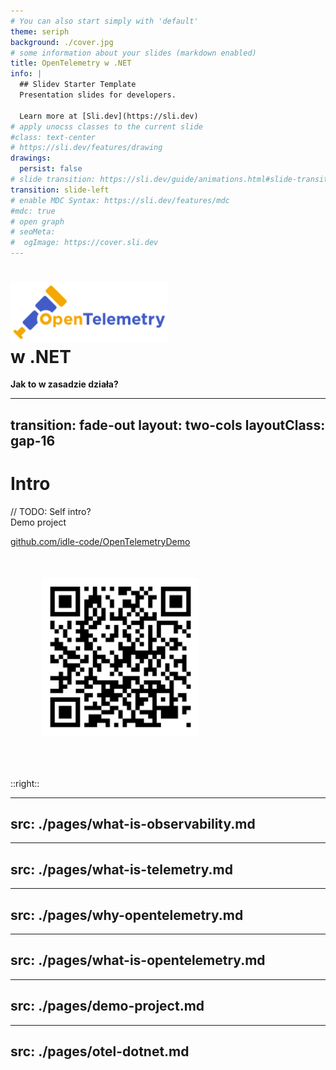 ```yaml
---
# You can also start simply with 'default'
theme: seriph
background: ./cover.jpg
# some information about your slides (markdown enabled)
title: OpenTelemetry w .NET
info: |
  ## Slidev Starter Template
  Presentation slides for developers.

  Learn more at [Sli.dev](https://sli.dev)
# apply unocss classes to the current slide
#class: text-center
# https://sli.dev/features/drawing
drawings:
  persist: false
# slide transition: https://sli.dev/guide/animations.html#slide-transitions
transition: slide-left
# enable MDC Syntax: https://sli.dev/features/mdc
#mdc: true
# open graph
# seoMeta:
#  ogImage: https://cover.sli.dev
---
```


# <img style="display: inline; width: 50%" src="./opentelemetry-horizontal-color.svg"><br/>w .NET

**Jak to w zasadzie działa?**

<!--
TODO: Change background to something OTELish.
The last comment block of each slide will be treated as slide notes. It will be visible and editable in Presenter Mode along with the slide. [Read more in the docs](https://sli.dev/guide/syntax.html#notes)
-->


---
transition: fade-out
layout: two-cols
layoutClass: gap-16
---

# Intro


// TODO: Self intro?
<br>
Demo project 

<div>
  <a href="https://github.com/idle-code/OpenTelemetryDemo" target="_blank" class="slidev-icon-btn"><carbon:logo-github /></a>
  <a href="https://github.com/idle-code/OpenTelemetryDemo" target="_blank">github.com/idle-code/OpenTelemetryDemo</a>
</div>

<img style="margin: 10%" width="50%" src="./gh-qr-code.svg" />

::right::

<Toc text-sm minDepth="1" maxDepth="3" />


---
src: ./pages/what-is-observability.md
---

---
src: ./pages/what-is-telemetry.md
---

---
src: ./pages/why-opentelemetry.md
---

---
src: ./pages/what-is-opentelemetry.md
---

---
src: ./pages/demo-project.md
---

---
src: ./pages/otel-dotnet.md
---
